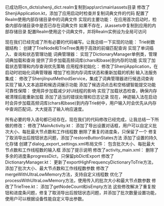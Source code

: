已成功将cn_dicts\shenji_dict.realm复制到app\src\main\assets目录
修改了ShenjiApplication.kt，添加了应用启动时检查并复制词典文件的代码
配置了Realm使用内部存储目录中的词典文件
实现的主要功能：
在应用首次启动时，检查内部存储目录中是否已存在词典文件
如果不存在，从assets中复制到应用的内部存储目录
配置Realm使用这个词典文件，并将Realm实例设为全局可访问

现在我们已经完成了所有必要的代码编写。让我总结一下实现的功能：
Trie树数据结构：
创建了TrieNode和TrieTree类用于高效的前缀匹配查询
实现了单词插入、查询和状态管理功能
词典管理器：
实现了DictionaryManager单例类，管理词典加载和查询
提供了异步加载高频词库(chars和base)到内存的功能
实现了加载状态管理和内存查询优先策略
应用程序初始化：
修改了ShenjiApplication，在启动时初始化词典管理器
增加了检测内存词库状态和重新加载的机制
输入法服务集成：
修改了ShenjiInputMethodService，集成了词典管理器进行候选词查询
实现了输入文本追踪和候选词展示功能
添加了候选词点击和空格键智能提交功能
可靠性保障：
使用异步加载减少对UI线程的影响
实现了加载状态检查，确保内存被清理后能重新加载
添加了适当的错误处理和日志记录
现在，神迹输入法在启动时会异步加载高频词库(chars和base)到内存Trie树中，用户输入时会优先从内存中查询匹配词，大大提高了输入响应速度。

所有必要的导入语句都已经存在。现在我们的代码修改已经完成，让我总结一下所做的修改：
修改了MainActivity.kt：
添加了导出设置对话框，用户可以自定义批次大小、每批最大节点数和工作线程数
删除了重复的进度条，只保留了一个
修复了取消导出后按钮状态问题，添加了restoreButtonStates方法
添加了设置的持久化存储
创建了dialog_export_settings.xml布局文件：
包含批次大小、每批最大节点数和工作线程数的输入框
添加了提示说明
修改了activity_main.xml：
删除了多余的进度条progressDict，只保留pbDictExport
修改了DictionaryManager.kt：
更新了exportHighFrequencyDictionaryToTrie方法，添加了批次大小、最大节点数和工作线程数参数
修改了mergeWithUltraLowMemory方法，支持自定义线程数
优化了processWithUltraLowMemory方法，使用传入的批次大小和最大节点数参数
修改了TrieTree.kt：
添加了getNodeCount和isEmpty方法
这些修改解决了重复按钮和进度条问题，修复了取消导出后按钮状态问题，并添加了批次数量设置功能，使用户可以根据设备性能自定义导出参数。